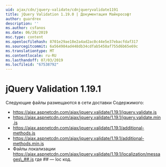 ```yaml
---
uid: ajax/cdn/jquery-validate/cdnjqueryvalidate1191
title: jQuery Validation 1.19.0 | Документация Майкрософт
author: guardrex
description: ''
ms.author: csfanos
ms.date: 06/28/2019
msc.type: content
ms.openlocfilehash: 8701e29ae18e2a4ad2ac0c44e5e37ebacfdaf317
ms.sourcegitcommit: 6a564984ad448db34cdfab5458af755d6b65e69c
ms.translationtype: MT
ms.contentlocale: ru-RU
ms.lasthandoff: 07/03/2019
ms.locfileid: "67538792"
---
```

# <a name="jquery-validation-1191"></a>jQuery Validation 1.19.1

Следующие файлы размещаются в сети доставки Содержимого:

- https://ajax.aspnetcdn.com/ajax/jquery.validate/1.19.1/jquery.validate.js
- https://ajax.aspnetcdn.com/ajax/jquery.validate/1.19.1/jquery.validate.min.js
- https://ajax.aspnetcdn.com/ajax/jquery.validate/1.19.1/additional-methods.js
- https://ajax.aspnetcdn.com/ajax/jquery.validate/1.19.1/additional-methods.min.js
- Файлы локализации https://ajax.aspnetcdn.com/ajax/jquery.validate/1.19.1/localization/messages\_##.js где ## — loc код.
